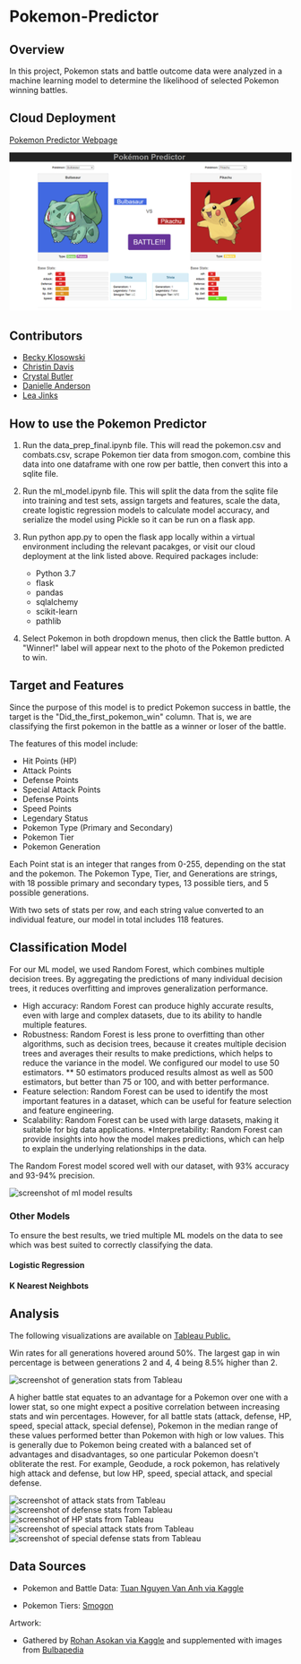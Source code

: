 # Pokemon-Predictor

## Overview

In this project, Pokemon stats and battle outcome data were analyzed in a machine learning model to determine the likelihood of selected Pokemon winning battles.

## Cloud Deployment

[Pokemon Predictor Webpage](http://ec2-3-14-73-36.us-east-2.compute.amazonaws.com)  

![Pokemon Predictor Webpage screenshot](Resources/website_screenshot.png)

## Contributors

* [Becky Klosowski](https://github.com/andcetera)
* [Christin Davis](https://github.com/christinamberdavis)
* [Crystal Butler](https://github.com/cmbutler83)
* [Danielle Anderson](https://github.com/dganderson94)
* [Lea Jinks](https://github.com/leajinks)


## How to use the Pokemon Predictor

1. Run the data_prep_final.ipynb file. This will read the pokemon.csv and combats.csv, scrape Pokemon tier data from smogon.com, combine this data into one dataframe with one row per battle, then convert this into a sqlite file.
2. Run the ml_model.ipynb file. This will split the data from the sqlite file into training and test sets, assign targets and features, scale the data, create logistic regression models to calculate model accuracy, and serialize the model using Pickle so it can be run on a flask app.
3. Run python app.py to open the flask app locally within a virtual environment including the relevant pacakges, or visit our cloud deployment at the link listed above.  Required packages include:  

    * Python 3.7
    * flask
    * pandas
    * sqlalchemy
    * scikit-learn
    * pathlib

4. Select Pokemon in both dropdown menus, then click the Battle button. A "Winner!" label will appear next to the photo of the Pokemon predicted to win.

## Target and Features
Since the purpose of this model is to predict Pokemon success in battle, the target is the "Did_the_first_pokemon_win" column. That is, we are classifying the first pokemon in the battle as a winner or loser of the battle. 

The features of this model include:

* Hit Points (HP)
* Attack Points
* Defense Points
* Special Attack Points
* Defense Points
* Speed Points
* Legendary Status
* Pokemon Type (Primary and Secondary)
* Pokemon Tier
* Pokemon Generation

Each Point stat is an integer that ranges from 0-255, depending on the stat and the pokemon. The Pokemon Type, Tier, and Generations are strings, with 18 possible primary and secondary types, 13 possible tiers, and 5 possible generations.

With two sets of stats per row, and each string value converted to an individual feature, our model in total includes 118 features.


## Classification Model
For our ML model, we used Random Forest, which combines multiple decision trees. By aggregating the predictions of many individual decision trees, it reduces overfitting and improves generalization performance.

* High accuracy: Random Forest can produce highly accurate results, even with large and complex datasets, due to its ability to handle multiple features.
* Robustness: Random Forest is less prone to overfitting than other algorithms, such as decision trees, because it creates multiple decision trees and averages their results to make predictions, which helps to reduce the variance in the model. We configured our model to use 50 estimators. 
** 50 estimators produced results almost as well as 500 estimators, but better than 75 or 100, and with better performance.
* Feature selection: Random Forest can be used to identify the most important features in a dataset, which can be useful for feature selection and feature engineering.
* Scalability: Random Forest can be used with large datasets, making it suitable for big data applications.
*Interpretability: Random Forest can provide insights into how the model makes predictions, which can help to explain the underlying relationships in the data.

The Random Forest model scored well with our dataset, with 93% accuracy and 93-94% precision. 

![screenshot of ml model results](https://github.com/leajinks/Pokemon-Predictor/blob/main/static/img/analysis/ml_results.png)

### Other Models
To ensure the best results, we tried multiple ML models on the data to see which was best suited to correctly classifying the data. 

#### Logistic Regression
#### K Nearest Neighbots

## Analysis

The following visualizations are available on [Tableau Public.](https://public.tableau.com/app/profile/crystal1427/viz/PokemonStats_16813522570140/PokemonWinnerStats?publish=yes)

Win rates for all generations hovered around 50%. The largest gap in win percentage is between generations 2 and 4, 4 being 8.5% higher than 2.

![screenshot of generation stats from Tableau](https://github.com/leajinks/Pokemon-Predictor/blob/main/static/img/analysis/gen_stats.png)

A higher battle stat equates to an advantage for a Pokemon over one with a lower stat, so one might expect a positive correlation between increasing stats and win percentages. However, for all battle stats (attack, defense, HP, speed, special attack, special defense), Pokemon in the median range of these values performed better than Pokemon with high or low values. This is generally due to Pokemon being created with a balanced set of advantages and disadvantages, so one particular Pokemon doesn't obliterate the rest. For example, Geodude, a rock pokemon, has relatively high attack and defense, but low HP, speed, special attack, and special defense.

![screenshot of attack stats from Tableau](https://github.com/leajinks/Pokemon-Predictor/blob/main/static/img/analysis/atk_stats.png)
![screenshot of defense stats from Tableau](https://github.com/leajinks/Pokemon-Predictor/blob/main/static/img/analysis/def_stats.png)
![screenshot of HP stats from Tableau](https://github.com/leajinks/Pokemon-Predictor/blob/main/static/img/analysis/hp_stats.png)
![screenshot of special attack stats from Tableau](https://github.com/leajinks/Pokemon-Predictor/blob/main/static/img/analysis/spatk_stats.png)
![screenshot of special defense stats from Tableau](https://github.com/leajinks/Pokemon-Predictor/blob/main/static/img/analysis/spdef_stats.png)

## Data Sources

* Pokemon and Battle Data: [Tuan Nguyen Van Anh via Kaggle](
https://www.kaggle.com/datasets/tuannguyenvananh/pokemon-dataset-with-team-combat?select=pokemon.csv)

* Pokemon Tiers: [Smogon](https://www.smogon.com/dex/xy/pokemon/)

Artwork: 
* Gathered by [Rohan Asokan via Kaggle](https://www.kaggle.com/datasets/arenagrenade/the-complete-pokemon-images-data-set)
and supplemented with images from [Bulbapedia](https://bulbapedia.bulbagarden.net/wiki/Main_Page)
